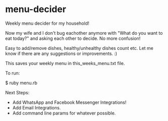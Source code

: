# menu-decider
Weekly menu decider for my household!

Now my wife and I don't bug eachother anymore with "What do you want to eat today?" and asking each other to decide. No more confusion!

Easy to add/remove dishes, healthy/unhealthy dishes count etc. Let me know if there are any suggestions or improvements. :) 

This saves your weekly menu in this_weeks_menu.txt file.

To run:

$ ruby menu.rb

Next Steps:
* Add WhatsApp and Facebook Messenger Integrations!
* Add Email Integrations.
* Add command line params for whatever possible.
